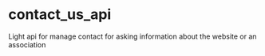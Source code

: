 # contact_us_api

Light api for manage contact for asking information about the website or an association
